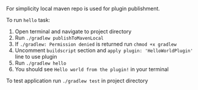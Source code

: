 For simplicity local maven repo is used for plugin publishment.

To run ```hello``` task:

1) Open terminal and navigate to project directory
2) Run ```./gradlew publishToMavenLocal```
3) If ```./gradlew: Permission denied``` is returned run ```chmod +x gradlew```
4) Uncomment ```buildscript``` section and ```apply plugin: 'HelloWorldPlugin'``` line to use plugin
5) Run ```./gradlew hello```
6) You should see ```Hello world from the plugin!``` in your terminal

To test application run ```./gradlew test``` in project directory